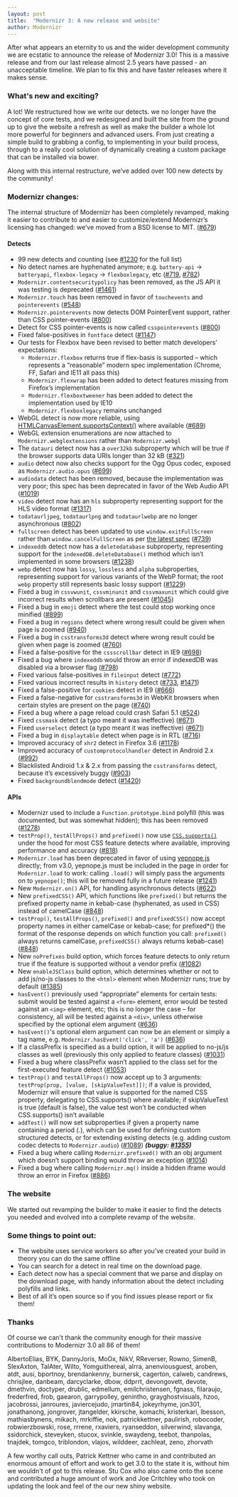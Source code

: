 ```yaml
---
layout: post
title:  "Modernizr 3: A new release and website"
author: Modernizr
---
```


After what appears an eternity to us and the wider development community we are ecstatic to announce the release of Modernizr 3.0! This is a massive release and from our last release almost 2.5 years have passed - an unacceptable timeline. We plan to fix this and have faster releases where it makes sense.

### What's new and exciting?

A lot! We restructured how we write our detects. we no longer have the concept of core tests, and we redesigned and built the site from the ground up to give the website a refresh as well as make the builder a whole lot more powerful for beginners and advanced users. From just creating a simple build to grabbing a config, to implementing in your build process, through to a really cool solution of dynamically creating a custom package that can be installed via bower.

Along with this internal restructure, we’ve added over 100 new detects by the community!

### Modernizr changes:

The internal structure of Modernizr has been completely revamped, making it easier to contribute to and easier to customize/extend
Modernizr’s licensing has changed: we’ve moved from a BSD license to MIT. ([#679](https://github.com/Modernizr/Modernizr/issues/679))

#### Detects

* 99 new detects and counting (see [#1230](https://github.com/Modernizr/Modernizr/issues/1230) for the full list)
* No detect names are hyphenated anymore; e.g. `battery-api` → `batteryapi`, `flexbox-legacy` → `flexboxlegacy`, etc ([#719](https://github.com/Modernizr/Modernizr/issues/719), [#782](https://github.com/Modernizr/Modernizr/issues/782))
* `Modernizr.contentsecuritypolicy` has been removed, as the JS API it was testing is deprecated ([#1461](https://github.com/Modernizr/Modernizr/issues/1461))
* `Modernizr.touch` has been removed in favor of `touchevents` and `pointerevents` ([#548](https://github.com/Modernizr/Modernizr/issues/548))
* `Modernizr.pointerevents` now detects DOM PointerEvent support, rather than CSS pointer-events ([#800](https://github.com/Modernizr/Modernizr/issues/800))
* Detect for CSS pointer-events is now called `csspointerevents` ([#800](https://github.com/Modernizr/Modernizr/issues/800))
* Fixed false-positives in `fontface` detect ([#1147](https://github.com/Modernizr/Modernizr/issues/1147))
* Our tests for Flexbox have been revised to better match developers’ expectations:
  * `Modernizr.flexbox` returns true if flex-basis is supported – which represents a “reasonable” modern spec implementation (Chrome, FF, Safari and IE11 all pass this)
  * `Modernizr.flexwrap` has been added to detect features missing from Firefox’s implementation
  * `Modernizr.flexboxtweener` has been added to detect the implementation used by IE10
  * `Modernizr.flexboxlegacy` remains unchanged
* WebGL detect is now more reliable, using [HTMLCanvasElement.supportsContext()](http://www.w3.org/TR/2013/WD-html51-20130528/embedded-content-0.html#dom-canvas-supportscontext) where available ([#689](https://github.com/Modernizr/Modernizr/issues/689))
* WebGL extension enumerations are now attached to `Modernizr.webglextensions` rather than `Modernizr.webgl`
* The `datauri` detect now has a `over32kb` subproperty which will be true if the browser supports data URIs longer than 32 kB ([#321](https://github.com/Modernizr/Modernizr/issues/321))
* `audio` detect now also checks support for the Ogg Opus codec, exposed as `Modernizr.audio.opus` ([#699](https://github.com/Modernizr/Modernizr/issues/699))
* `audiodata` detect has been removed, because the implementation was very poor; this spec has been deprecated in favor of the Web Audio API ([#1019](https://github.com/Modernizr/Modernizr/issues/1019))
* `video` detect now has an `hls` subproperty representing support for the HLS video format ([#1317](https://github.com/Modernizr/Modernizr/issues/1317))
* `todataurljpeg`, `todataurlpng` and `todataurlwebp` are no longer asynchronous ([#802](https://github.com/Modernizr/Modernizr/issues/802))
* `fullscreen` detect has been updated to use `window.exitFullScreen` rather than `window.cancelFullScreen` as per [the latest spec](http://www.w3.org/TR/fullscreen/) ([#739](https://github.com/Modernizr/Modernizr/issues/739))
* `indexeddb` detect now has a `deletedatabase` subproperty, representing support for the `indexedDB.deleteDatabase()` method which isn’t implemented in some browsers ([#1238](https://github.com/Modernizr/Modernizr/issues/1238))
* `webp` detect now has `lossy`, `lossless` and `alpha` subproperties, representing support for various variants of the WebP format; the root `webp` property still represents basic lossy support ([#1229](https://github.com/Modernizr/Modernizr/issues/1229))
* Fixed a bug in `cssvwunit`, `cssvminunit` and `cssvmaxunit` which could give incorrect results when scrollbars are present ([#1045](https://github.com/Modernizr/Modernizr/issues/1045))
* Fixed a bug in `emoji` detect where the test could stop working once minified ([#899](https://github.com/Modernizr/Modernizr/issues/899))
* Fixed a bug in `regions` detect where wrong result could be given when page is zoomed ([#940](https://github.com/Modernizr/Modernizr/issues/940))
* Fixed a bug in `csstransforms3d` detect where wrong result could be given when page is zoomed ([#760](https://github.com/Modernizr/Modernizr/issues/760))
* Fixed a false-positive for the `cssscrollbar` detect in IE9 ([#698](https://github.com/Modernizr/Modernizr/issues/698))
* Fixed a bug where `indexeddb` would throw an error if indexedDB was disabled via a browser flag ([#798](https://github.com/Modernizr/Modernizr/issues/798))
* Fixed various false-positives in `fileinput` detect ([#772](https://github.com/Modernizr/Modernizr/issues/772))
* Fixed various incorrect results in `history` detect ([#733](https://github.com/Modernizr/Modernizr/issues/733), [#1471](https://github.com/Modernizr/Modernizr/issues/1471))
* Fixed a false-positive for `cookies` detect in IE9 ([#666](https://github.com/Modernizr/Modernizr/issues/666))
* Fixed a false-negative for `csstransforms3d` in WebKit browsers when certain styles are present on the page ([#740](https://github.com/Modernizr/Modernizr/issues/740))
* Fixed a bug where a page reload could crash Safari 5.1 ([#524](https://github.com/Modernizr/Modernizr/issues/524))
* Fixed `cssmask` detect (a typo meant it was ineffective) ([#671](https://github.com/Modernizr/Modernizr/issues/671))
* Fixed `userselect` detect (a typo meant it was ineffective) ([#671](https://github.com/Modernizr/Modernizr/issues/671))
* Fixed a bug in `displaytable` detect when page is in RTL ([#716](https://github.com/Modernizr/Modernizr/issues/716))
* Improved accuracy of `xhr2` detect in Firefox 3.6 ([#1178](https://github.com/Modernizr/Modernizr/issues/1178))
* Improved accuracy of `customprotocolhandler` detect in Android 2.x ([#992](https://github.com/Modernizr/Modernizr/issues/992))
* Blacklisted Android 1.x & 2.x from passing the `csstransforms` detect, because it’s excessively buggy ([#903](https://github.com/Modernizr/Modernizr/issues/903))
* Fixed `backgroundblendmode` detect ([#1420](https://github.com/Modernizr/Modernizr/issues/1420))

#### APIs

* Modernizr used to include a `Function.prototype.bind` polyfill (this was documented, but was somewhat hidden); this has been removed ([#1278](https://github.com/Modernizr/Modernizr/issues/1278))
* `testProp()`, `testAllProps()` and `prefixed()` now use [`CSS.supports()`](https://developer.mozilla.org/en-US/docs/Web/API/CSS.supports) under the hood for most CSS feature detects where available, improving performance and accuracy ([#818](https://github.com/Modernizr/Modernizr/issues/818))
* `Modernizr.load` has been deprecated in favor of using [yepnope.js](http://yepnopejs.com/) directly; from v3.0, yepnope.js must be included in the page in order for `Modernizr.load` to work: calling `.load()` will simply pass the arguments on to `yepnope()`; this will be removed fully in a future release ([#1241](https://github.com/Modernizr/Modernizr/issues/1241))
* New `Modernizr.on()` API, for handling asynchronous detects ([#622](https://github.com/Modernizr/Modernizr/issues/622))
* New `prefixedCSS()` API, which functions like `prefixed()` but returns the prefixed property name in kebab-case (hyphenated, as used in CSS) instead of camelCase ([#848](https://github.com/Modernizr/Modernizr/issues/848))
* `testProp()`, `testAllProps()`, `prefixed()` and `prefixedCSS()` now accept property names in either camelCase or kebab-case; for prefixed*() the format of the response depends on which function you call: `prefixed()` always returns camelCase, `prefixedCSS()` always returns kebab-case) ([#848](https://github.com/Modernizr/Modernizr/issues/848))
* New `noPrefixes` build option, which forces feature detects to only return true if the feature is supported without a vendor prefix ([#1082](https://github.com/Modernizr/Modernizr/issues/1082))
* New `enableJSClass` build option, which determines whether or not to add js/no-js classes to the `<html>` element when Modernizr runs; true by default ([#1385](https://github.com/Modernizr/Modernizr/issues/1385))
* `hasEvent()` previously used “appropriate” elements for certain tests: submit would be tested against a `<form>` element, error would be tested against an `<img>` element, etc; this is no longer the case – for consistency, all will be tested against a `<div>`, unless otherwise specified by the optional elem argument ([#636](https://github.com/Modernizr/Modernizr/issues/636))
* `hasEvent()`'s optional elem argument can now be an element or simply a tag name, e.g. `Modernizr.hasEvent('click', 'a')` ([#636](https://github.com/Modernizr/Modernizr/issues/636))
* If a classPrefix is specified as a build option, it will be applied to no-js/js classes as well (previously this only applied to feature classes) ([#1031](https://github.com/Modernizr/Modernizr/issues/1031))
* Fixed a bug where classPrefix wasn’t applied to the class set for the first-executed feature detect ([#1053](https://github.com/Modernizr/Modernizr/issues/1053))
* `testProp()` and `testAllProps()` now accept up to 3 arguments: `testProp(prop, [value, [skipValueTest]])`; if a value is provided, Modernizr will ensure that value is supported for the named CSS property, delegating to CSS.supports() where available; if skipValueTest is true (default is false), the value test won’t be conducted when CSS.supports() isn’t available
* `addTest()` will now set subproperties if given a property name containing a period (.), which can be used for defining custom structured detects, or for extending existing detects (e.g. adding custom codec detects to `Modernizr.audio`) ([#1089](https://github.com/Modernizr/Modernizr/issues/1089)) ***(buggy: [#1355](https://github.com/Modernizr/Modernizr/issues/1355))***
* Fixed a bug where calling `Modernizr.prefixed()` with an obj argument which doesn’t support binding would throw an exception ([#1014](https://github.com/Modernizr/Modernizr/issues/1014))
* Fixed a bug where calling `Modernizr.mq()` inside a hidden iframe would throw an error in Firefox ([#886](https://github.com/Modernizr/Modernizr/issues/886))

### The website

We started out revamping the builder to make it easier to find the detects you needed and evolved into a complete revamp of the website.

### Some things to point out:

* The website uses service workers so after you’ve created your build in theory you can do the same offline
* You can search for a detect in real time on the download page.
* Each detect now has a special comment that we parse and display on the download page, with handy information about the detect including polyfills and links.
* Best of all it’s open source so if you find issues please report or fix them!

### Thanks

Of course we can't thank the community enough for their massive contributions to Modernizr 3.0 all 86 of them!

AlbertoElias, BYK, DannyJoris, MoOx, NikV, RReverser, Rowno, SimenB, SlexAxton, TalAter, Wilto, Yomguithereal, alrra, anenviousguest, aroben, atdt, ausi, bportnoy, brendankenny, burnersk, cagerton, calweb, candrews, chrisjlee, danbeam, darcyclarke, dbow, ddprrt, devongovett, devote, dmethvin, doctyper, drublic, edmellum, emilchristensen, fgnass, filaraujo, frederfred, frob, gaearon, garrypolley, genintho, grayghostvisuals, hzoo, jacobrossi, janroures, javiercejudo, jmartin84, jokeyrhyme, jon301, jonathanong, jongrover, jtangelder, kkirsche, komachi, kristerkari, lbesson, mathiasbynens, mikach, mrkiffie, nok, patrickkettner, paulirish, robocoder, robwierzbowski, rose, rrrene, rxaviers, ryanseddon, silverwind, slavanga, ssidorchick, steveyken, stucox, svinkle, swaydeng, teebot, thanpolas, tnajdek, tomgco, triblondon, vlajos, wilddeer, zachleat, zeno, zhorvath

A few worthy call outs, Patrick Kettner who came in and contributed an enormous amount of effort and work to get 3.0 to the state it is, without him we wouldn't of got to this release. Stu Cox who also came onto the scene and contributed a huge amount of work and Joe Critchley who took on updating the look and feel of the our new shiny website.
